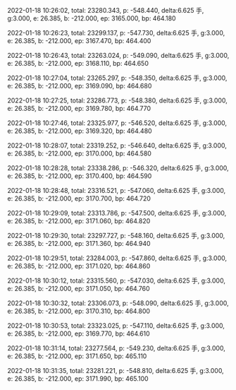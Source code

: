 2022-01-18 10:26:02, total: 23280.343, p: -548.440, delta:6.625 手, g:3.000, e: 26.385, b: -212.000, ep: 3165.000, bp: 464.180

2022-01-18 10:26:23, total: 23299.137, p: -547.730, delta:6.625 手, g:3.000, e: 26.385, b: -212.000, ep: 3167.470, bp: 464.400

2022-01-18 10:26:43, total: 23263.024, p: -549.090, delta:6.625 手, g:3.000, e: 26.385, b: -212.000, ep: 3168.110, bp: 464.650

2022-01-18 10:27:04, total: 23265.297, p: -548.350, delta:6.625 手, g:3.000, e: 26.385, b: -212.000, ep: 3169.090, bp: 464.680

2022-01-18 10:27:25, total: 23286.773, p: -548.380, delta:6.625 手, g:3.000, e: 26.385, b: -212.000, ep: 3169.780, bp: 464.770

2022-01-18 10:27:46, total: 23325.977, p: -546.520, delta:6.625 手, g:3.000, e: 26.385, b: -212.000, ep: 3169.320, bp: 464.480

2022-01-18 10:28:07, total: 23319.252, p: -546.640, delta:6.625 手, g:3.000, e: 26.385, b: -212.000, ep: 3170.000, bp: 464.580

2022-01-18 10:28:28, total: 23338.286, p: -546.320, delta:6.625 手, g:3.000, e: 26.385, b: -212.000, ep: 3170.400, bp: 464.590

2022-01-18 10:28:48, total: 23316.521, p: -547.060, delta:6.625 手, g:3.000, e: 26.385, b: -212.000, ep: 3170.700, bp: 464.720

2022-01-18 10:29:09, total: 23313.786, p: -547.500, delta:6.625 手, g:3.000, e: 26.385, b: -212.000, ep: 3171.060, bp: 464.820

2022-01-18 10:29:30, total: 23297.727, p: -548.160, delta:6.625 手, g:3.000, e: 26.385, b: -212.000, ep: 3171.360, bp: 464.940

2022-01-18 10:29:51, total: 23284.003, p: -547.860, delta:6.625 手, g:3.000, e: 26.385, b: -212.000, ep: 3171.020, bp: 464.860

2022-01-18 10:30:12, total: 23315.560, p: -547.030, delta:6.625 手, g:3.000, e: 26.385, b: -212.000, ep: 3171.050, bp: 464.760

2022-01-18 10:30:32, total: 23306.073, p: -548.090, delta:6.625 手, g:3.000, e: 26.385, b: -212.000, ep: 3170.310, bp: 464.800

2022-01-18 10:30:53, total: 23323.025, p: -547.110, delta:6.625 手, g:3.000, e: 26.385, b: -212.000, ep: 3169.770, bp: 464.610

2022-01-18 10:31:14, total: 23277.564, p: -549.230, delta:6.625 手, g:3.000, e: 26.385, b: -212.000, ep: 3171.650, bp: 465.110

2022-01-18 10:31:35, total: 23281.221, p: -548.810, delta:6.625 手, g:3.000, e: 26.385, b: -212.000, ep: 3171.990, bp: 465.100
